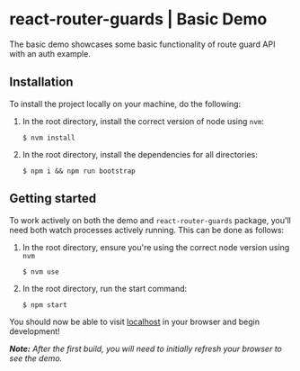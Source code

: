 # react-router-guards | Basic Demo

The basic demo showcases some basic functionality of route guard API with an auth example.

## Installation

To install the project locally on your machine, do the following:

1. In the root directory, install the correct version of node using `nvm`:

   ```shell
   $ nvm install
   ```

2. In the root directory, install the dependencies for all directories:

   ```shell
   $ npm i && npm run bootstrap
   ```

## Getting started

To work actively on both the demo and `react-router-guards` package, you'll need both watch processes actively running. This can be done as follows:

1. In the root directory, ensure you're using the correct node version using `nvm`

   ```shell
   $ nvm use
   ```

2. In the root directory, run the start command:

   ```shell
   $ npm start
   ```

You should now be able to visit [localhost](http://localhost:3000) in your browser and begin development!

_**Note:** After the first build, you will need to initially refresh your browser to see the demo._
